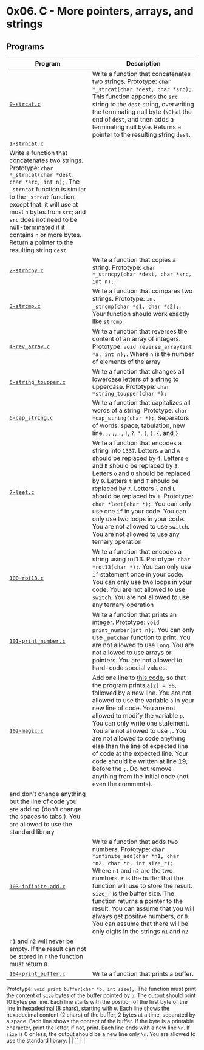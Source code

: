 # 0x06. C - More pointers, arrays, and strings

## Programs

| **Program** | **Description** |
|-------------|-----------------|
| [`0-strcat.c`](https://github.com/RHEZUS/alx-low_level_programming/blob/master/0x06-pointers_arrays_strings/0-strcat.c) | Write a function that concatenates two strings. Prototype: `char *_strcat(char *dest, char *src);`. This function appends the `src` string to the `dest` string, overwriting the terminating null byte (`\0`) at the end of `dest`, and then adds a terminating null byte. Returns a pointer to the resulting string `dest`. |
| [`1-strncat.c`](https://github.com/RHEZUS/alx-low_level_programming/blob/master/0x06-pointers_arrays_strings/1-strncat.c) | 
Write a function that concatenates two strings. Prototype: `char *_strncat(char *dest, char *src, int n);`. The `_strncat` function is similar to the `_strcat` function, except that. it will use at most `n` bytes from `src`; and `src` does not need to be null-terminated if it contains `n` or more bytes. Return a pointer to the resulting string `dest`  |
| [`2-strncpy.c`](https://github.com/RHEZUS/alx-low_level_programming/blob/master/0x06-pointers_arrays_strings/2-strncpy.c) | Write a function that copies a string. Prototype: `char *_strncpy(char *dest, char *src, int n);`.  |
| [`3-strcmp.c`](https://github.com/RHEZUS/alx-low_level_programming/blob/master/0x06-pointers_arrays_strings/3-strcmp.c) | Write a function that compares two strings. Prototype: `int _strcmp(char *s1, char *s2);`. Your function should work exactly like `strcmp`. |
| [`4-rev_array.c`](https://github.com/RHEZUS/alx-low_level_programming/blob/master/0x06-pointers_arrays_strings/4-rev_array.c) | Write a function that reverses the content of an array of integers. Prototype: `void reverse_array(int *a, int n);`. Where `n` is the number of elements of the array |
| [`5-string_toupper.c`](https://github.com/RHEZUS/alx-low_level_programming/blob/master/0x06-pointers_arrays_strings/5-string_toupper.c) | Write a function that changes all lowercase letters of a string to uppercase. Prototype: `char *string_toupper(char *);` |
| [`6-cap_string.c`](https://github.com/RHEZUS/alx-low_level_programming/blob/master/0x06-pointers_arrays_strings/6-cap_string.c) | Write a function that capitalizes all words of a string. Prototype: `char *cap_string(char *);`. Separators of words: space, tabulation, new line, `,`, `;`, `.`, `!`, `?`, `"`, `(`, `)`, `{`, and `}` |
| [`7-leet.c`](https://github.com/RHEZUS/alx-low_level_programming/blob/master/0x06-pointers_arrays_strings/7-leet.c) | Write a function that encodes a string into `1337`. Letters `a` and `A` should be replaced by `4`. Letters `e` and `E` should be replaced by `3`. Letters `o` and `O` should be replaced by `0`. Letters `t` and `T` should be replaced by `7`. Letters `l` and `L` should be replaced by `1`. Prototype: `char *leet(char *);`. You can only use one `if` in your code. You can only use two loops in your code. You are not allowed to use `switch`. You are not allowed to use any ternary operation |
| [`100-rot13.c`](https://github.com/RHEZUS/alx-low_level_programming/blob/master/0x06-pointers_arrays_strings/100-rot13.c) | Write a function that encodes a string using rot13. Prototype: `char *rot13(char *);`. You can only use `if` statement once in your code. You can only use two loops in your code. You are not allowed to use `switch`. You are not allowed to use any ternary operation |
| [`101-print_number.c`](https://github.com/RHEZUS/alx-low_level_programming/blob/master/0x06-pointers_arrays_strings/101-print_number.c) | Write a function that prints an integer. Prototype: `void print_number(int n);`. You can only use `_putchar` function to print. You are not allowed to use `long`. You are not allowed to use arrays or pointers. You are not allowed to hard-code special values. |
| [`102-magic.c`](https://github.com/RHEZUS/alx-low_level_programming/blob/master/0x06-pointers_arrays_strings/102-magic.c) | Add one line to [this code](https://github.com/alx-tools/make_magic_happen/blob/master/magic.c), so that the program prints `a[2] = 98`, followed by a new line. You are not allowed to use the variable `a` in your new line of code. You are not allowed to modify the variable `p`. You can only write one statement. You are not allowed to use `,`. You are not allowed to code anything else than the line of expected line of code at the expected line. Your code should be written at line 19, before the `;`. Do not remove anything from the initial code (not even the comments).
and don’t change anything but the line of code you are adding (don’t change the spaces to tabs!). You are allowed to use the standard library |
| [`103-infinite_add.c`](https://github.com/RHEZUS/alx-low_level_programming/blob/master/0x06-pointers_arrays_strings/103-infinite_add.c) | Write a function that adds two numbers. Prototype: `char *infinite_add(char *n1, char *n2, char *r, int size_r);`. Where `n1` and `n2` are the two numbers. `r` is the buffer that the function will use to store the result. `size_r` is the buffer size. The function returns a pointer to the result. You can assume that you will always get positive numbers, or `0`. You can assume that there will be only digits in the strings `n1` and `n2`
`n1` and `n2` will never be empty. If the result can not be stored in r the function must return `0`. |
| [`104-print_buffer.c`](https://github.com/RHEZUS/alx-low_level_programming/blob/master/0x06-pointers_arrays_strings/104-print_buffer.c) | Write a function that prints a buffer.
 Prototype: `void print_buffer(char *b, int size);`. The function must print the content of `size` bytes of the buffer pointed by `b`. The output should print 10 bytes per line. Each line starts with the position of the first byte of the line in hexadecimal (8 chars), starting with `0`. Each line shows the hexadecimal content (2 chars) of the buffer, 2 bytes at a time, separated by a space. Each line shows the content of the buffer. If the byte is a printable character, print the letter, if not, print. Each line ends with a new line `\n`. If `size` is 0 or less, the output should be a new line only `\n`. You are allowed to use the standard library.
 |
| [``]() |  |

